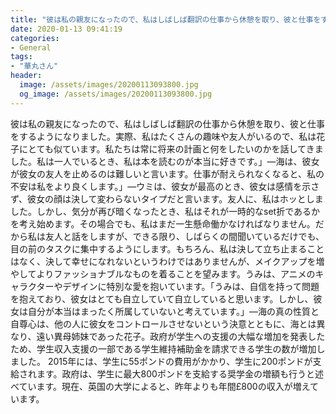 ```yaml
---
title: "彼は私の親友になったので、私はしばしば翻訳の仕事から休憩を取り、彼と仕事をするようになりました。"
date: 2020-01-13 09:41:19
categories:
- General
tags:
- "華丸さん"
header:
  image: /assets/images/20200113093800.jpg
  og_image: /assets/images/20200113093800.jpg
---
```


彼は私の親友になったので、私はしばしば翻訳の仕事から休憩を取り、彼と仕事をするようになりました。実際、私はたくさんの趣味や友人がいるので、私は花子にとても似ています。私たちは常に将来の計画と何をしたいのかを話してきました。私は一人でいるとき、私は本を読むのが本当に好きです。」—海は、彼女が彼女の友人を止めるのは難しいと言います。仕事が耐えられなくなると、私の不安は私をより良くします。」—ウミは、彼女が最高のとき、彼女は感情を示さず、彼女の顔は決して変わらないタイプだと言います。友人に、私はホッとしました。しかし、気分が再び暗くなったとき、私はそれが一時的なset折であるかを考え始めます。その場合でも、私はまだ一生懸命働かなければなりません。だから私は友人と話をしますが、できる限り、しばらくの間聞いているだけでも、目の前のタスクに集中するようにします。もちろん、私は決して立ち止まることはなく、決して幸せになれないというわけではありませんが、メイクアップを増やしてよりファッショナブルなものを着ることを望みます。うみは、アニメのキャラクターやデザインに特別な愛を抱いています。「うみは、自信を持って問題を抱えており、彼女はとても自立していて自立していると思います。しかし、彼女は自分が本当はまったく所属していないと考えています。」—海の真の性質と自尊心は、他の人に彼女をコントロールさせないという決意とともに、海とは異なり、遠い異母姉妹であった花子。政府が学生への支援の大幅な増加を発表したため、学生収入支援の一部である学生維持補助金を請求できる学生の数が増加しました。 2015年には、学生に55ポンドの費用がかかり、学生に200ポンドが支給されます。政府は、学生に最大800ポンドを支給する奨学金の増額も行うと述べています。現在、英国の大学によると、昨年よりも年間£800の収入が増えています。
